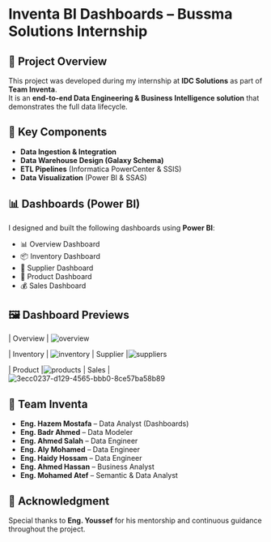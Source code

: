 # Inventa BI Dashboards – Bussma Solutions Internship

## 📌 Project Overview
This project was developed during my internship at **IDC Solutions** as part of **Team Inventa**.  
It is an **end-to-end Data Engineering & Business Intelligence solution** that demonstrates the full data lifecycle.

## 🔧 Key Components
- **Data Ingestion & Integration**
- **Data Warehouse Design (Galaxy Schema)**
- **ETL Pipelines** (Informatica PowerCenter & SSIS)
- **Data Visualization** (Power BI & SSAS)

## 📊 Dashboards (Power BI)
I designed and built the following dashboards using **Power BI**:
- 📊 Overview Dashboard  
- 📦 Inventory Dashboard  
- 🔗 Supplier Dashboard  
- 🛒 Product Dashboard  
- 💰 Sales Dashboard  

## 🖼️ Dashboard Previews

| Overview  | ![overview](https://github.com/user-attachments/assets/d4b16b1b-6979-4a4b-94ec-b8a40ba3719c)



| Inventory | ![inventory](https://github.com/user-attachments/assets/8c25dc4f-9515-42cc-a5d2-4517529e80d9)
| Supplier  |![suppliers](https://github.com/user-attachments/assets/6ff0e131-84e4-47af-b211-91393e15d1fd)

| Product   |![products](https://github.com/user-attachments/assets/d86ee581-b4e9-402b-909c-5d5f22dcead3)
| Sales     | ![3ecc0237-d129-4565-bbb0-8ce57ba58b89](https://github.com/user-attachments/assets/2dd71c93-3243-4fc4-bf54-075bbf952afa)
 

## 👥 Team Inventa
- **Eng. Hazem Mostafa** – Data Analyst (Dashboards)  
- **Eng. Badr Ahmed** – Data Modeler  
- **Eng. Ahmed Salah** – Data Engineer  
- **Eng. Aly Mohamed** – Data Engineer  
- **Eng. Haidy Hossam** – Data Engineer  
- **Eng. Ahmed Hassan** – Business Analyst  
- **Eng. Mohamed Atef** – Semantic & Data Analyst  

## 🙏 Acknowledgment
Special thanks to **Eng. Youssef** for his mentorship and continuous guidance throughout the project.
